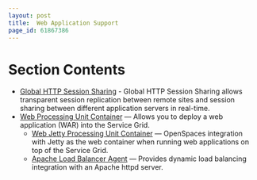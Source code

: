 ```yaml
---
layout: post
title:  Web Application Support
page_id: 61867386
---
```


# Section Contents

- [Global HTTP Session Sharing](/xap96/global-http-session-sharing.html) - Global HTTP Session Sharing allows transparent session replication between remote sites and session sharing between different application servers in real-time. 
- [Web Processing Unit Container](/xap96/web-processing-unit-container.html) — Allows you to deploy a web application (WAR) into the Service Grid.
    - [Web Jetty Processing Unit Container](/xap96/web-jetty-processing-unit-container.html) — OpenSpaces integration with Jetty as the web container when running web applications on top of the Service Grid.
    - [Apache Load Balancer Agent](/xap96/apache-load-balancer-agent.html) — Provides dynamic load balancing integration with an Apache httpd server.
